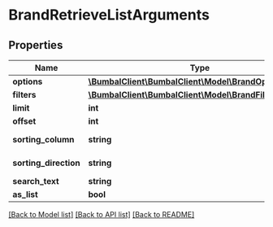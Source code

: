 # BrandRetrieveListArguments

## Properties
Name | Type | Description | Notes
------------ | ------------- | ------------- | -------------
**options** | [**\BumbalClient\BumbalClient\Model\BrandOptionsModel**](BrandOptionsModel.md) |  | [optional] 
**filters** | [**\BumbalClient\BumbalClient\Model\BrandFiltersModel**](BrandFiltersModel.md) |  | [optional] 
**limit** | **int** |  | [optional] 
**offset** | **int** |  | [optional] 
**sorting_column** | **string** | Sorting Column | [optional] 
**sorting_direction** | **string** | Sorting Direction | [optional] 
**search_text** | **string** |  | [optional] 
**as_list** | **bool** |  | [optional] 

[[Back to Model list]](../README.md#documentation-for-models) [[Back to API list]](../README.md#documentation-for-api-endpoints) [[Back to README]](../README.md)


